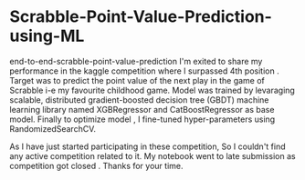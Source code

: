 # Scrabble-Point-Value-Prediction-using-ML
end-to-end-scrabble-point-value-prediction
I'm exited to share my performance in the kaggle competition where I surpassed 4th position . Target was to predict the point value of the next play in the game of Scrabble i-e my favourite childhood game. Model was trained by levaraging scalable, distributed gradient-boosted decision tree (GBDT) machine learning library named XGBRegressor and CatBoostRegressor as base model. Finally to optimize model , I fine-tuned hyper-parameters using RandomizedSearchCV.

As I have just started participating in these competition, So I couldn't find any active competition related to it. My notebook went to late submission as competition got closed . Thanks for your time.
